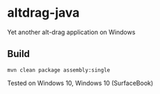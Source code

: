 # altdrag-java
Yet another alt-drag application on Windows

## Build
```
mvn clean package assembly:single
```

Tested on Windows 10, Windows 10 (SurfaceBook)
